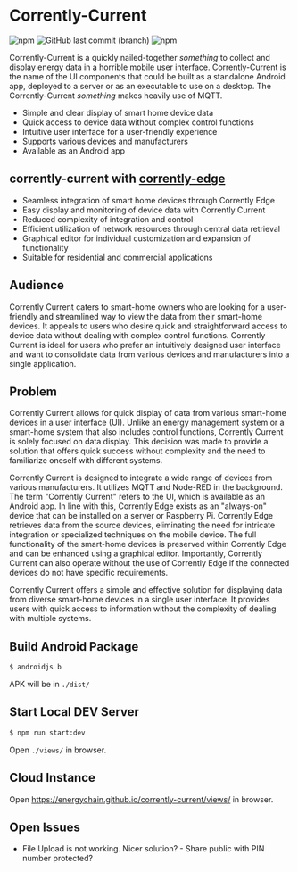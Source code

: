 # Corrently-Current
![npm](https://img.shields.io/npm/dy/:scope/corrently-cloud)
![GitHub last commit (branch)](https://img.shields.io/github/last-commit/energychain/corrently-current/main)
![npm](https://img.shields.io/npm/v/corrently-current)

Corrently-Current is a quickly nailed-together *something* to collect and display energy data in a horrible mobile user interface. Corrently-Current is the name of the UI  components that could be built as a standalone Android app, deployed to a server or as an executable to use on a desktop. The Corrently-Current *something* makes heavily use of MQTT.

- Simple and clear display of smart home device data
- Quick access to device data without complex control functions
- Intuitive user interface for a user-friendly experience
- Supports various devices and manufacturers
- Available as an Android app

## corrently-current with [corrently-edge](https://github.com/energychain/corrently-edge)
- Seamless integration of smart home devices through Corrently Edge
- Easy display and monitoring of device data with Corrently Current
- Reduced complexity of integration and control
- Efficient utilization of network resources through central data retrieval
- Graphical editor for individual customization and expansion of functionality
- Suitable for residential and commercial applications



## Audience

Corrently Current caters to smart-home owners who are looking for a user-friendly and streamlined way to view the data from their smart-home devices. It appeals to users who desire quick and straightforward access to device data without dealing with complex control functions. Corrently Current is ideal for users who prefer an intuitively designed user interface and want to consolidate data from various devices and manufacturers into a single application.

## Problem

Corrently Current allows for quick display of data from various smart-home devices in a user interface (UI). Unlike an energy management system or a smart-home system that also includes control functions, Corrently Current is solely focused on data display. This decision was made to provide a solution that offers quick success without complexity and the need to familiarize oneself with different systems.

Corrently Current is designed to integrate a wide range of devices from various manufacturers. It utilizes MQTT and Node-RED in the background. The term "Corrently Current" refers to the UI, which is available as an Android app. In line with this, Corrently Edge exists as an "always-on" device that can be installed on a server or Raspberry Pi. Corrently Edge retrieves data from the source devices, eliminating the need for intricate integration or specialized techniques on the mobile device. The full functionality of the smart-home devices is preserved within Corrently Edge and can be enhanced using a graphical editor. Importantly, Corrently Current can also operate without the use of Corrently Edge if the connected devices do not have specific requirements.

Corrently Current offers a simple and effective solution for displaying data from diverse smart-home devices in a single user interface. It provides users with quick access to information without the complexity of dealing with multiple systems.


## Build Android Package
```bash
$ androidjs b
```
APK will be in `./dist/`

## Start Local DEV Server
```bash
$ npm run start:dev
```
Open `./views/` in browser.

## Cloud Instance
Open https://energychain.github.io/corrently-current/views/ in browser.

## Open Issues
- File Upload is not working. Nicer solution? - Share public with PIN number protected?
